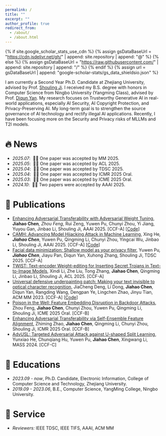 ```yaml
---
permalink: /
title: ""
excerpt: ""
author_profile: true
redirect_from: 
  - /about/
  - /about.html
---
```


{% if site.google_scholar_stats_use_cdn %}
{% assign gsDataBaseUrl = "https://cdn.jsdelivr.net/gh/" | append: site.repository | append: "@" %}
{% else %}
{% assign gsDataBaseUrl = "https://raw.githubusercontent.com/" | append: site.repository | append: "/" %}
{% endif %}
{% assign url = gsDataBaseUrl | append: "google-scholar-stats/gs_data_shieldsio.json" %}

<span class='anchor' id='about-me'></span>

I am currently a Second Year Ph.D. Candidate at Zhejiang University, advised by Prof. [Shouling Ji](https://scholar.google.com/citations?user=5HoF_9oAAAAJ). I received my B.S. degree with honors in Computer Science from Ningbo University (Yangming Class), advised by Prof. [Diqun Yan](http://www.yandiqun.com/). My research focuses on Trustworthy Generative AI in real-world applications, especially AI Security, AI Copyright Protection, and Privacy-Preserving AI. My long-term goal is to strengthen the source governance of AI technology and rectify illegal AI applications. Recently, I have been focusing more on the Security and Privacy risks of MLLMs and T2I models. 


# 🔥 News
- *2025.07*: &nbsp;🎉🎉 One paper was accepted by MM 2025.
- *2025.05*: &nbsp;🎉🎉 One paper was accepted by ACL 2025.
- *2025.04*: &nbsp;🎉🎉 One paper was accepted by TDSC 2025.
- *2025.04*: &nbsp;🎉🎉 One paper was accepted by ICMR 2025 Oral.
- *2025.03*: &nbsp;🎉🎉 One paper was accepted by ICME 2025 Oral.
- *2024.10*: &nbsp;🎉🎉 Two papers were accepted by AAAI 2025.

# 📝 Publications 

- [Enhancing Adversarial Transferability with Adversarial Weight Tuning](https://ojs.aaai.org/index.php/AAAI/article/view/32203), **Jiahao Chen**<sup>*</sup>, Zhou Feng<sup>*</sup>, Rui Zeng, Yuwen Pu, Chunyi Zhou, Yi Jiang, Yuyou Gan, Jinbao Li, Shouling Ji, AAAI 2025. [CCF-A] [[Code](https://github.com/xaddwell/AWT)]
- [CAMH: Advancing Model Hijacking Attack in Machine Learning](https://ojs.aaai.org/index.php/AAAI/article/view/33884), Xing He<sup>*</sup>, **Jiahao Chen**<sup>*</sup>, Yuwen Pu, Qingming Li, Chunyi Zhou, Yingcai Wu, Jinbao Li, Shouling Ji, AAAI 2025. [CCF-A] [[Code](https://github.com/healthandAI/CAMH)]
- [Facial data minimization: Shallow model as your privacy filter](https://ieeexplore.ieee.org/abstract/document/10975146/), Yuwen Pu<sup>*</sup>, **Jiahao Chen**<sup>*</sup>, Jiayu Pan, Diqun Yan, Xuhong Zhang, Shouling Ji, TDSC 2025. [CCF-A]
- [TWIST: Text-encoder Weight-editing for Inserting Secret Trojans in Text-to-Image Models](), Xindi Li, Zhe Liu, Tong Zhang, **Jiahao Chen**, Qingming Li, Jinbao Li, Shouling Ji, ACL 2025. [CCF-A]
- [Universal defensive underpainting patch: Making your text invisible to optical character recognition](https://dl.acm.org/doi/abs/10.1145/3581783.3613768), JiaCheng Deng, Li Dong, **Jiahao Chen**, Diqun Yan, Rangding Wang, Dengpan Ye, Lingchen Zhao, Jinyu Tian, ACM MM 2023. [CCF-A] [[Code](https://github.com/QRICKDD/UDUP)]
- [Poison in the Well: Feature Embedding Disruption in Backdoor Attacks](), Zhou Feng, **Jiahao Chen**, Chunyi Zhou, Yuwen Pu, Qingming Li, Shouling Ji, ICME 2025 Oral. [CCF-B]
- [Enhancing Adversarial Transferability via Self-Ensemble Feature Alignment](), Zhiming Zhao, **Jiahao Chen**, Qingming Li, Chunyi Zhou, Shouling Ji, ICMR 2025 Oral. [CCF-B]
- [AdvUSL: Targeted Adversarial Attack against U-shaped Split Learning](), Yunxiao He, Chunqiang Hu, Yuwen Pu, **Jiahao Chen**, Xingwang Li, MASS 2024. [CCF-C]

<!-- # 🎖 Honors and Awards
- *2021.10* Lorem ipsum dolor sit amet, consectetur adipiscing elit. Vivamus ornare aliquet ipsum, ac tempus justo dapibus sit amet. 
- *2021.09* Lorem ipsum dolor sit amet, consectetur adipiscing elit. Vivamus ornare aliquet ipsum, ac tempus justo dapibus sit amet.  -->

# 📖 Educations
- *2023.09 - now*, Ph.D. Candidate, Electronic Information, College of Computer Science and Technology, Zhejiang University.
- *2019.09 - 2023.06*, B.E., Computer Science, YangMing College, Ningbo University.

# 💬 Service
- *Reviewers:* IEEE TDSC, IEEE TIFS, AAAI, ACM MM

<!-- # 💻 Internships
- *2024.05 - 2020.02*, [Ant](https://github.com/), Hangzhou. -->
